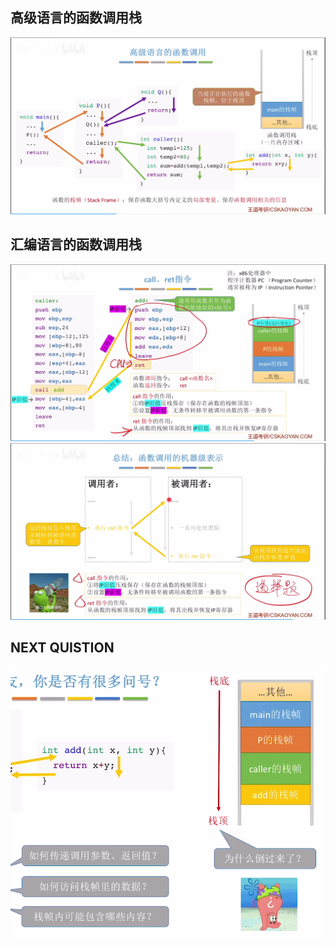 


## 高级语言的函数调用栈
![输入图片说明](/imgs/2025-08-14/W4BdE4dXPHOZlJiF.png)
## 汇编语言的函数调用栈
![输入图片说明](/imgs/2025-08-14/u2IAhrZmY7YuYi2V.png)
![输入图片说明](/imgs/2025-08-14/c0IQm8kpEQqBDMS8.png)

## NEXT QUISTION
![输入图片说明](/imgs/2025-08-14/pytvjT7wT1kucCZQ.png)
<!--stackedit_data:
eyJoaXN0b3J5IjpbLTIwNTIyMjQ4NTRdfQ==
-->